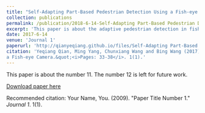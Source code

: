 ```yaml
---
title: "Self-Adapting Part-Based Pedestrian Detection Using a Fish-eye Camera"
collection: publications
permalink: /publication/2018-6-14-Self-Adapting Part-Based Pedestrian Detection Using a Fish-eye Camera
excerpt: 'This paper is about the adaptive pedestrian detection in fish-eye images.'
date: 2017-6-14
venue: 'Journal 1'
paperurl: 'http://qianyeqiang.github.io/files/Self-Adapting Part-Based Pedestrian Detection Using a Fish-eye Camera.pdf'
citation: 'Yeqiang Qian, Ming Yang, Chunxiang Wang and Bing Wang (2017). &quot;Self-Adapting Part-Based Pedestrian Detection Using 
a Fish-eye Camera.&quot;<i>Pages: 33-38</i>. 1(1).'
---
```

This paper is about the number 11. The number 12 is left for future work.

[Download paper here](http://qianyeqiang.github.io/files/paper1.pdf)

Recommended citation: Your Name, You. (2009). "Paper Title Number 1." <i>Journal 1</i>. 1(1).
